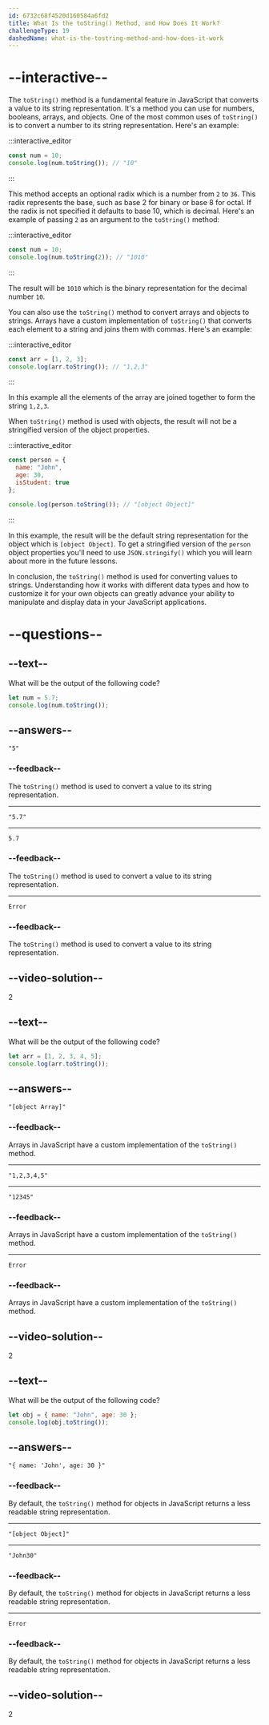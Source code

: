 ```yaml
---
id: 6732c68f4520d160584a6fd2
title: What Is the toString() Method, and How Does It Work?
challengeType: 19
dashedName: what-is-the-tostring-method-and-how-does-it-work
---
```


# --interactive--

The `toString()` method is a fundamental feature in JavaScript that converts a value to its string representation. It's a method you can use for numbers, booleans, arrays, and objects. One of the most common uses of `toString()` is to convert a number to its string representation. Here's an example:

:::interactive_editor

```js
const num = 10;
console.log(num.toString()); // "10"
```

:::

This method accepts an optional radix which is a number from `2` to `36`. This radix represents the base, such as base 2 for binary or base 8 for octal. If the radix is not specified it defaults to base 10, which is decimal. Here's an example of passing `2` as an argument to the `toString()` method:

:::interactive_editor

```js
const num = 10;
console.log(num.toString(2)); // "1010"
```

:::

The result will be `1010` which is the binary representation for the decimal number `10`.

You can also use the `toString()` method to convert arrays and objects to strings. Arrays have a custom implementation of `toString()` that converts each element to a string and joins them with commas. Here's an example:

:::interactive_editor

```js
const arr = [1, 2, 3];
console.log(arr.toString()); // "1,2,3"
```

:::

In this example all the elements of the array are joined together to form the string `1,2,3`. 

When `toString()` method is used with objects, the result will not be a stringified version of the object properties. 

:::interactive_editor

```js
const person = {
  name: "John",
  age: 30,
  isStudent: true
};

console.log(person.toString()); // "[object Object]"
```

:::

In this example, the result will be the default string representation for the object which is `[object Object]`. To get a stringified version of the `person` object properties you'll need to use `JSON.stringify()` which you will learn about more in the future lessons.

In conclusion, the `toString()` method is used for converting values to strings. Understanding how it works with different data types and how to customize it for your own objects can greatly advance your ability to manipulate and display data in your JavaScript applications.

# --questions--

## --text--

What will be the output of the following code?

```js
let num = 5.7;
console.log(num.toString());
```

## --answers--

`"5"`

### --feedback--

The `toString()` method is used to convert a value to its string representation.

---

`"5.7"`

---

`5.7`

### --feedback--

The `toString()` method is used to convert a value to its string representation.

---

`Error`

### --feedback--

The `toString()` method is used to convert a value to its string representation.

## --video-solution--

2

## --text--

What will be the output of the following code?

```js
let arr = [1, 2, 3, 4, 5];
console.log(arr.toString());
```

## --answers--

`"[object Array]"`

### --feedback--

Arrays in JavaScript have a custom implementation of the `toString()` method.

---

`"1,2,3,4,5"`

---

`"12345"`

### --feedback--

Arrays in JavaScript have a custom implementation of the `toString()` method.

---

`Error`

### --feedback--

Arrays in JavaScript have a custom implementation of the `toString()` method.

## --video-solution--

2

## --text--

What will be the output of the following code?

```js
let obj = { name: "John", age: 30 };
console.log(obj.toString());
```

## --answers--

`"{ name: 'John', age: 30 }"`

### --feedback--

By default, the `toString()` method for objects in JavaScript returns a less readable string representation.

---

`"[object Object]"`

---

`"John30"`

### --feedback--

By default, the `toString()` method for objects in JavaScript returns a less readable string representation.

---

`Error`

### --feedback--

By default, the `toString()` method for objects in JavaScript returns a less readable string representation.

## --video-solution--

2
